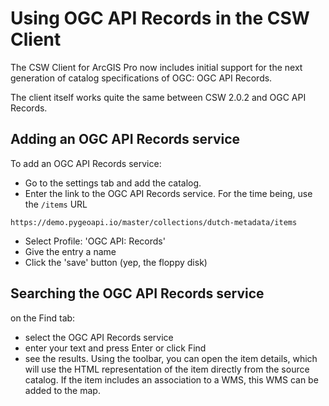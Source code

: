 # Using OGC API Records in the CSW Client
The CSW Client for ArcGIS Pro now includes initial support for the next generation of catalog specifications of OGC: OGC API Records.

The client itself works quite the same between CSW 2.0.2 and OGC API Records. 

## Adding an OGC API Records service

To add an OGC API Records service:
- Go to the settings tab and add the catalog.
- Enter the link to the OGC API Records service. For the time being, use the ```/items``` URL

```
https://demo.pygeoapi.io/master/collections/dutch-metadata/items
```

- Select Profile: 'OGC API: Records'
- Give the entry a name
- Click the 'save' button (yep, the floppy disk)

## Searching the OGC API Records service
on the Find tab:
- select the OGC API Records service
- enter your text and press Enter or click Find
- see the results. Using the toolbar, you can open the item details, which will use the HTML representation of the item directly from the source catalog. If the item includes an association to a WMS, this WMS can be added to the map.